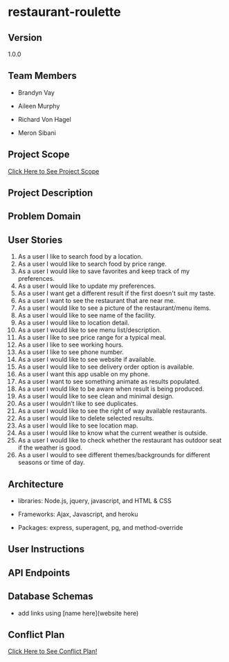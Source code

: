 # restaurant-roulette

## Version

1.0.0

## Team Members

* Brandyn Vay

* Aileen Murphy

* Richard Von Hagel

* Meron Sibani

## Project Scope

[Click Here to See Project Scope](https://github.com/KlNGU/restaurant-roulette/blob/development/project-scope.md)

## Project Description

## Problem Domain

## User Stories

1. As a user I like to search food by a location.
2. As a user I would like to search food by price range.
3. As a user I would like to save favorites and keep track of my preferences.
4. As a user I would like to update my preferences.
5. As a user I want get a different result if the first doesn't suit my taste.
6. As a user I want to see the restaurant that are near me.
7. As a user I would like to see a picture of the restaurant/menu items.
8. As a user I would like to see name of the facility.
9. As a user I would like to location detail.
10. As a user I would like to see menu list/description.
11. As a user I like to see price range for a typical meal.
12. As a user I like to see working hours.
13. As a user I like to see phone number.
14. As a user I would like to see website if available.
15. As a user I would like to see delivery order option is available.
16. As a user I want this app usable on my phone.
17. As a user I want to see something animate as results populated.
18. As a user I would like to be aware when result is being produced.
19. As a user I would like to see clean and minimal design.
20. As a user I wouldn’t like to see duplicates.
21. As a user I would like to see the right of way available restaurants.
22. As a user I would like to delete selected results.
23. As a user I would like to see location map.
24. As a user I would like to know what the current weather is outside.
25. As a user I would like to check whether the restaurant has outdoor seat if the weather is good.
26. As a user I would to see different themes/backgrounds for different seasons or time of day.

## Architecture

* libraries: Node.js, jquery, javascript, and HTML & CSS

* Frameworks: Ajax, Javascript, and heroku

* Packages: express, superagent, pg, and method-override

## User Instructions

## API Endpoints

## Database Schemas

* add links using [name here](website here)

## Conflict Plan

[Click Here to See Conflict Plan!](https://github.com/KlNGU/restaurant-roulette/blob/development/conflict-plan.md)
